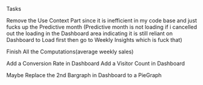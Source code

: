 Tasks

Remove the Use Context Part since it is inefficient in my code base and just fucks up the Predictive month (Predictive month is not loading if i cancelled out the loading in the Dashboard area indicating it is still reliant on Dashboard to Load first then go to Weekly Insights which is fuck that)

Finish All the Computations(average weekly sales)

Add a Conversion Rate in Dashboard
Add a Visitor Count in Dashboard

Maybe Replace the 2nd Bargraph in Dashboard to a PieGraph
